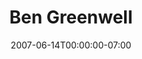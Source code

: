 ---
title: Ben Greenwell
date: 2007-06-14T00:00:00-07:00
tags:
  - eagle
description:
draft: false
---